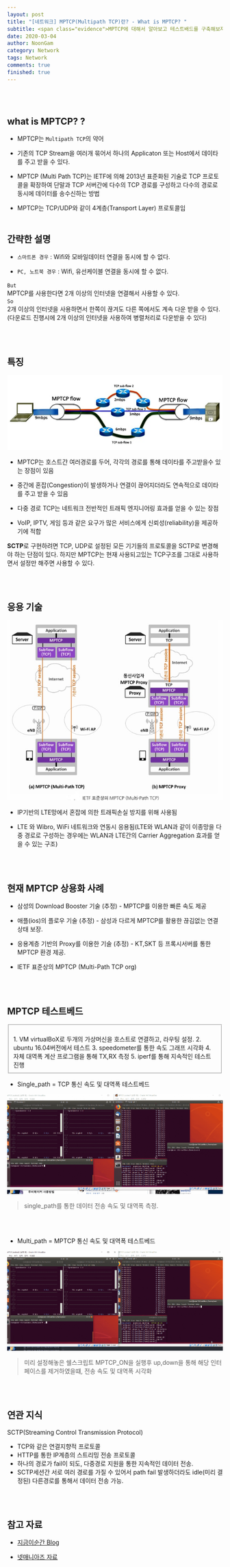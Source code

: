 ```yaml
---
layout: post
title: "[네트워크] MPTCP(Multipath TCP)란? - What is MPTCP? "
subtitle: <span class="evidence">MPTCP에 대해서 알아보고 테스트배드를 구축해보자.</span>
date: 2020-03-04
author: NoonGam
category: Network
tags: Network
comments: true
finished: true
---
```


<br><br>
## what is MPTCP? ?


- MPTCP는 `Multipath TCP`의 약어

- 기존의 TCP Stream을 여러개 묶어서 하나의 Applicaton 또는 Host에서 데이타를 주고
받을 수 있다.

- MPTCP (Multi Path TCP)는 IETF에 의해 2013년 표준화된 기술로 TCP 프로토콜을 확장하여 단말과 TCP 서버간에 다수의 TCP 경로를 구성하고 다수의 경로로 동시에 데이터를 송수신하는 방법

- MPTCP는 TCP/UDP와 같이 4계층(Transport Layer) 프로토콜임
<br><br>  


## 간략한 설명

- `스마트폰 경우` : Wifi와 모바일데이터 연결을 동시에 할 수 없다.

- `PC, 노트북 경우` : Wifi, 유선케이블 연결을 동시에 할 수 없다.  

`But`  
MPTCP를 사용한다면 2개 이상의 인터넷을 연결해서 사용할 수 있다.<br>
`So`  
2개 이상의 인터넷을 사용하면서 한쪽이 끊겨도 다른 쪽에서도 계속 다운 받을 수 있다.<br>
(다운로드 진행시에 2개 이상의 인터넷을 사용하여 병렬처리로 다운받을 수 있다)<br>




<br><br>
## 특징

![img](/img/5-Network/2018-07-20-What-is-MPTCP/1.png)

- MPTCP는 호스트간 여러경로를 두어, 각각의 경로를 통해 데이타를 주고받을수 있는 장점이 있음

- 중간에 혼잡(Congestion)이 발생하거나 연결이 끊어지더라도 연속적으로 데이타를 주고 받을 수 있음

- 다중 경로 TCP는 네트워크 전반적인 트래픽 엔지니어링 효과를 얻을 수 있는 장점

- VoIP, IPTV, 게임 등과 같은 요구가 많은 서비스에게 신뢰성(reliability)을 제공하기에 적합

<a> <b title="Streaming Control Transmission Protocol 하단 참조">SCTP</b>로 구현하려면 TCP, UDP로 설정된 모든 기기들의 프로토콜을 SCTP로 변경해야 하는 단점이 있다.
하지만 MPTCP는 현재 사용되고있는 TCP구조를 그대로 사용하면서 설정만 해주면 사용할 수 있다.  
</a>

<br><br>
## 응용 기술

![img](/img/5-Network/2018-07-20-What-is-MPTCP/2.jpg)

- IP기반의 LTE망에서 혼잡에 의한 트래픽손실 방지를 위해 사용됨

- LTE 와 Wibro, WiFi 네트워크와 연동시 응용됨(LTE와 WLAN과 같이 이종망을 다중 경로로 구성하는 경우에는 WLAN과 LTE간의 Carrier Aggregation 효과를 얻을 수 있는 구조)



<br><br>
## 현재 MPTCP 상용화 사례




- 삼성의 Download Booster 기술 (추정) - MPTCP를 이용한 빠른 속도 제공

- 애플(ios)의 플로우 기술 (추정)  - 삼성과 다르게 MPTCP를 활용한 끊김없는 연결상태 보장.

- 응용계층 기반의 Proxy를 이용한 기술 (추정) - KT,SKT 등 프록시서버를 통한 MPTCP 환경 제공.

- IETF 표준상의 MPTCP (Multi-Path TCP org)  

<br><br>

## MPTCP 테스트베드

<fieldset id="gpg-fieldset"> <br>
 1. VM virtualBoX로 두개의 가상머신을 호스트로 연결하고, 라우팅 설정.  
 2. ubuntu 16.04버전에서 테스트  
 3. speedometer를 통한 속도 그래프 시각화  
 4. 자체 대역폭 계산 프로그램을 통해 TX,RX 측정  
 5. iperf를 통해 지속적인 테스트 진행  
</fieldset>

- Single_path = TCP 통신 속도 및 대역폭 테스트베드

![img](/img/5-Network/2018-07-20-What-is-MPTCP/single_path.gif)

> single_path를 통한 데이터 전송 속도 및 대역폭 측정.

<br><br>

- Multi_path = MPTCP 통신 속도 및 대역폭 테스트베드

![img](/img/5-Network/2018-07-20-What-is-MPTCP/Multi_path.gif)

> 미리 설정해놓은 쉘스크립트 MPTCP_ON을 실행후 up,down을 통해 해당 인터페이스를 제거하였을떄, 전송 속도 및 대역폭 시각화



<br><br>


## 연관 지식

SCTP(Streaming Control Transmission Protocol)

- TCP와 같은 연결지향적 프로토콜
- HTTP를 통한 IP계층의 스트리밍 전송 프로토콜
- 하나의 경로가 fail이 되도, 다중경로 지원을 통한 지속적인 데이터 전송.
- SCTP세션간 서로 여러 경로를 가질 수 있어서 path fail 발생하더라도 idle(미리 결정된) 다른경로를 통해서 데이터 전송 가능.


<br><br>
## 참고 자료

- [지금이순간 Blog](http://ensxoddl.tistory.com/263)

- [넷매니아즈 자료](https://www.netmanias.com/ko/post/blog/6719/carrier-aggregation-lte-wi-fi/integration-of-lte-and-wi-fi-networks-2-non-3gpp-based)
